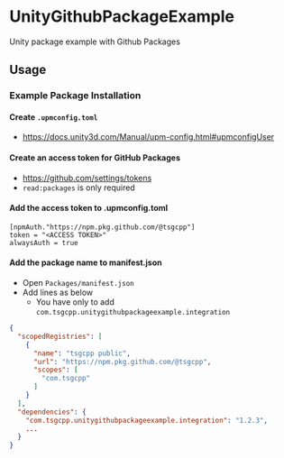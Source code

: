 # UnityGithubPackageExample
Unity package example with Github Packages

## Usage

### Example Package Installation
#### Create `.upmconfig.toml`
- https://docs.unity3d.com/Manual/upm-config.html#upmconfigUser

#### Create an access token for GitHub Packages
- https://github.com/settings/tokens
- `read:packages` is only required

#### Add the access token to .upmconfig.toml

```
[npmAuth."https://npm.pkg.github.com/@tsgcpp"]
token = "<ACCESS TOKEN>"
alwaysAuth = true
```

#### Add the package name to manifest.json
- Open `Packages/manifest.json`
- Add lines as below
  - You have only to add `com.tsgcpp.unitygithubpackageexample.integration`

```json
{
  "scopedRegistries": [
    {
      "name": "tsgcpp public",
      "url": "https://npm.pkg.github.com/@tsgcpp",
      "scopes": [
        "com.tsgcpp"
      ]
    }
  ],
  "dependencies": {
    "com.tsgcpp.unitygithubpackageexample.integration": "1.2.3",
    ...
  }
}
```
